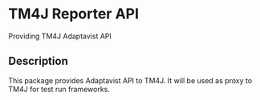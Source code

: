 # TM4J Reporter API
Providing TM4J Adaptavist API

## Description
This package provides Adaptavist API to TM4J.
It will be used as proxy to TM4J for test run frameworks.